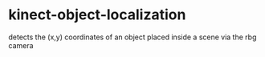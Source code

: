 # kinect-object-localization
detects the (x,y) coordinates of an object placed inside a scene via the rbg camera

